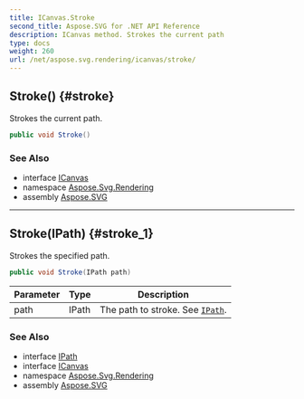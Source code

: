 ```yaml
---
title: ICanvas.Stroke
second_title: Aspose.SVG for .NET API Reference
description: ICanvas method. Strokes the current path
type: docs
weight: 260
url: /net/aspose.svg.rendering/icanvas/stroke/
---
```

## Stroke() {#stroke}

Strokes the current path.

```csharp
public void Stroke()
```

### See Also

* interface [ICanvas](../)
* namespace [Aspose.Svg.Rendering](../../../aspose.svg.rendering/)
* assembly [Aspose.SVG](../../../)

---

## Stroke(IPath) {#stroke_1}

Strokes the specified path.

```csharp
public void Stroke(IPath path)
```

| Parameter | Type | Description |
| --- | --- | --- |
| path | IPath | The path to stroke. See [`IPath`](../../ipath/). |

### See Also

* interface [IPath](../../ipath/)
* interface [ICanvas](../)
* namespace [Aspose.Svg.Rendering](../../../aspose.svg.rendering/)
* assembly [Aspose.SVG](../../../)
